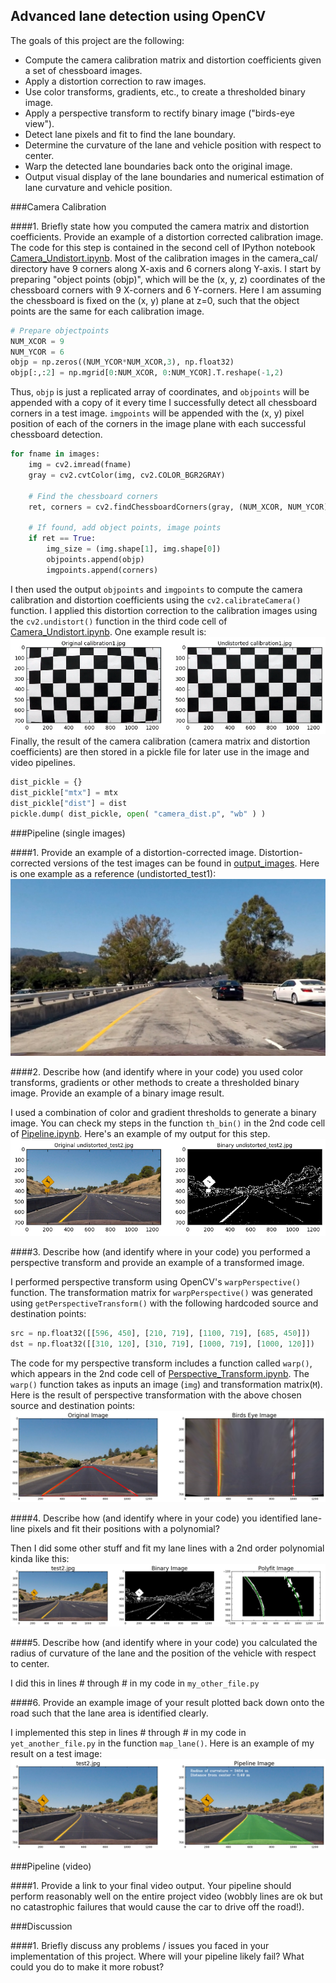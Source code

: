 ## Advanced lane detection using OpenCV
The goals of this project are the following:
* Compute the camera calibration matrix and distortion coefficients given a set of chessboard images.
* Apply a distortion correction to raw images.
* Use color transforms, gradients, etc., to create a thresholded binary image.
* Apply a perspective transform to rectify binary image ("birds-eye view").
* Detect lane pixels and fit to find the lane boundary.
* Determine the curvature of the lane and vehicle position with respect to center.
* Warp the detected lane boundaries back onto the original image.
* Output visual display of the lane boundaries and numerical estimation of lane curvature and vehicle position.

###Camera Calibration

####1. Briefly state how you computed the camera matrix and distortion coefficients. Provide an example of a distortion corrected calibration image.
The code for this step is contained in the second cell of IPython notebook [Camera_Undistort.ipynb](Camera_Undistort.ipynb). 
Most of the calibration images in the camera_cal/ directory have 9 corners along X-axis and 6 corners along Y-axis. I start by preparing "object points (objp)", which will be the (x, y, z) coordinates of the chessboard corners with 9 X-corners and 6 Y-corners. Here I am assuming the chessboard is fixed on the (x, y) plane at z=0, such that the object points are the same for each calibration image.
```python
# Prepare objectpoints
NUM_XCOR = 9
NUM_YCOR = 6
objp = np.zeros((NUM_YCOR*NUM_XCOR,3), np.float32)
objp[:,:2] = np.mgrid[0:NUM_XCOR, 0:NUM_YCOR].T.reshape(-1,2)
```
Thus, `objp` is just a replicated array of coordinates, and `objpoints` will be appended with a copy of it every time I successfully detect all chessboard corners in a test image.  `imgpoints` will be appended with the (x, y) pixel position of each of the corners in the image plane with each successful chessboard detection.  
```python
for fname in images:
    img = cv2.imread(fname)
    gray = cv2.cvtColor(img, cv2.COLOR_BGR2GRAY)

    # Find the chessboard corners
    ret, corners = cv2.findChessboardCorners(gray, (NUM_XCOR, NUM_YCOR), None)

    # If found, add object points, image points
    if ret == True:
        img_size = (img.shape[1], img.shape[0])
        objpoints.append(objp)
        imgpoints.append(corners)
```
I then used the output `objpoints` and `imgpoints` to compute the camera calibration and distortion coefficients using the `cv2.calibrateCamera()` function.  I applied this distortion correction to the calibration images using the `cv2.undistort()` function in the third code cell of [Camera_Undistort.ipynb](Camera_Undistort.ipynb). One example result is:
![](readme_images/undistort.png?raw=true)   
Finally, the result of the camera calibration (camera matrix and distortion coefficients) are then stored in a pickle file for later use in the image and video pipelines.
```python
dist_pickle = {}
dist_pickle["mtx"] = mtx
dist_pickle["dist"] = dist
pickle.dump( dist_pickle, open( "camera_dist.p", "wb" ) )
```

###Pipeline (single images)

####1. Provide an example of a distortion-corrected image.
Distortion-corrected versions of the test images can be found in [output_images](output_images). Here is one example as a reference (undistorted_test1):
![](output_images/undistorted_test1.jpg?raw=true)

####2. Describe how (and identify where in your code) you used color transforms, gradients or other methods to create a thresholded binary image.  Provide an example of a binary image result.

I used a combination of color and gradient thresholds to generate a binary image. You can check my steps in the function `th_bin()` in the 2nd code cell of [Pipeline.ipynb](Pipeline.ipynb). Here's an example of my output for this step.
![](readme_images/binary.png?raw=true)   

####3. Describe how (and identify where in your code) you performed a perspective transform and provide an example of a transformed image.

I performed perspective transform using OpenCV's `warpPerspective()` function. The transformation matrix for `warpPerspective()` was generated using `getPerspectiveTransform()` with the following hardcoded source and destination points:
```python
src = np.float32([[596, 450], [210, 719], [1100, 719], [685, 450]])
dst = np.float32([[310, 120], [310, 719], [1000, 719], [1000, 120]])
```
The code for my perspective transform includes a function called `warp()`, which appears in the 2nd code cell of [Perspective_Transform.ipynb](Perspective_Transform.ipynb).  The `warp()` function takes as inputs an image (`img`) and transformation matrix(`M`). Here is the result of perspective transformation with the above chosen source and destination  points:
![](readme_images/perspective.png?raw=true)   

####4. Describe how (and identify where in your code) you identified lane-line pixels and fit their positions with a polynomial?

Then I did some other stuff and fit my lane lines with a 2nd order polynomial kinda like this:
![](readme_images/polyfit_nohist.png?raw=true)   


####5. Describe how (and identify where in your code) you calculated the radius of curvature of the lane and the position of the vehicle with respect to center.

I did this in lines # through # in my code in `my_other_file.py`

####6. Provide an example image of your result plotted back down onto the road such that the lane area is identified clearly.

I implemented this step in lines # through # in my code in `yet_another_file.py` in the function `map_lane()`.  Here is an example of my result on a test image:
![](readme_images/pipeline.png?raw=true)   

###Pipeline (video)

####1. Provide a link to your final video output.  Your pipeline should perform reasonably well on the entire project video (wobbly lines are ok but no catastrophic failures that would cause the car to drive off the road!).

###Discussion

####1. Briefly discuss any problems / issues you faced in your implementation of this project.  Where will your pipeline likely fail?  What could you do to make it more robust?

